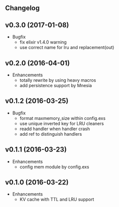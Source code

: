 ## Changelog

## v0.3.0 (2017-01-08)
* Bugfix
  * fix elixir v1.4.0 warning
  * use correct name for lru and replacement(out)

## v0.2.0 (2016-04-01)
* Enhancements
  * totally rewrite by using heavy macros
  * add persistence support by Mnesia

## v0.1.2 (2016-03-25)
* Bugfix
  * format maxmemory_size within config.exs
  * use unique inverted key for LRU cleaners
  * readd handler when handler crash
  * add ref to distinguish handlers

## v0.1.1 (2016-03-23)
* Enhancements
  * config mem module by config.exs

## v0.1.0 (2016-03-22)
* Enhancements
  * KV cache with TTL and LRU support

